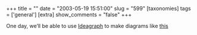 +++
title = ""
date = "2003-05-19 15:51:00"
slug = "599"
[taxonomies]
tags = ['general']
[extra]
show_comments = "false"
+++

One day, we’ll be able to use [Ideagraph](http://dannyayers.com/ideagraph-blog/archives/cat_ideagraph_news.html) to make diagrams like [this](http://perversiontracker.com/archives/000173.html)
